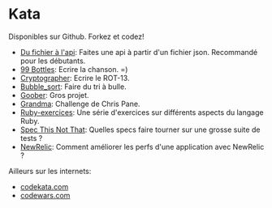 # Kata

Disponibles sur Github. Forkez et codez!
- [Du fichier à l'api](https://github.com/ParisRubyWorkshop/file-to-api-kata): Faites une api à partir d'un fichier json. Recommandé pour les débutants.
- [99 Bottles](https://github.com/ParisRubyWorkshop/99_bottles): Ecrire la chanson. =)
- [Cryptographer](https://github.com/ParisRubyWorkshop/cryptographer): Ecrire le ROT-13.
- [Bubble_sort](https://github.com/ParisRubyWorkshop/bubble_sort): Faire du tri à bulle.
- [Goober](https://github.com/ParisRubyWorkshop/goober): Gros projet.
- [Grandma](https://github.com/ParisRubyWorkshop/grandma): Challenge de Chris Pane.
- [Ruby-exercices](https://github.com/ParisRubyWorkshop/ruby-exercices): Une série d'exercices sur différents aspects du langage Ruby.
- [Spec This Not That](https://github.com/ParisRubyWorkshop/spec-this-not-that-kata): Quelles specs faire tourner sur une grosse suite de tests ?
- [NewRelic](https://github.com/newrelic/newrelic-ruby-kata): Comment améliorer les perfs d'une application avec NewRelic ?


Ailleurs sur les internets:
- [codekata.com](http://codekata.com/)
- [codewars.com](http://codewars.com/)

